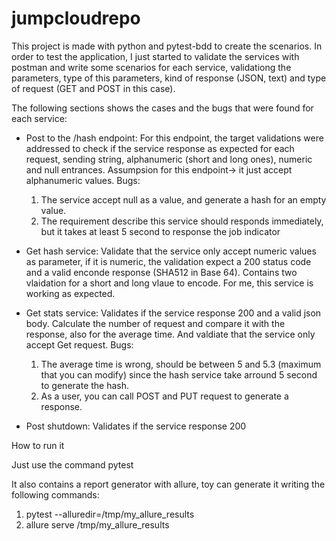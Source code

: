 # jumpcloudrepo

This project is made with python and pytest-bdd to create the scenarios.
In order to test the application, I just started to validate the services with postman and write some scenarios for each service, validationg the parameters, type of this parameters, kind of response (JSON, text) and type of request (GET and POST in this case).

The following sections shows the cases and the bugs that were found for each service:
  - Post to the /hash endpoint:
    For this endpoint, the target validations were addressed to check if the service response as expected for each request,
    sending string, alphanumeric (short and long ones), numeric and null entrances. Assumpsion for this endpoint-> it just
    accept alphanumeric values.
    Bugs:
    1. The service accept null as a value, and generate a hash for an empty value.
    2. The requirement describe this service should responds immediately, but it takes at least 5 second to response the job
    indicator
    
  - Get hash service:
    Validate that the service only accept numeric values as parameter, if it is numeric, the validation expect a 200 status
    code and a valid enconde response (SHA512 in Base 64). Contains two vlaidation for a short and long vlaue to encode.
    For me, this service is working as expected.
    
  - Get stats service:
    Validates if the service response 200 and a valid json body. Calculate the number of request and compare it with the
    response, also for the average time. And valdiate that the service only accept Get request.
    Bugs:
    1. The average time is wrong, should be between 5 and 5.3 (maximum that you can modify) since the hash service take
    arround 5 second to generate the hash.
    2. As a user, you can call POST and PUT request to generate a response.
    
  - Post shutdown:
    Validates if the service response 200
    
How to run it

Just use the command pytest

It also contains a report generator with allure, toy can generate it writing the following commands:
  1. pytest --alluredir=/tmp/my_allure_results
  2. allure serve /tmp/my_allure_results

    

